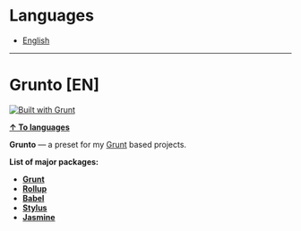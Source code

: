 <h1 id="languages">Languages</h1>

* [English](#grunto-en)

***

<h1 id="grunto-en">Grunto [EN]</h1>

[![Built with Grunt](https://cdn.gruntjs.com/builtwith.svg)](https://gruntjs.com/)

**[↑ To languages](#languages)**

**Grunto** — a preset  for my [Grunt](https://gruntjs.com/) based projects.

**List of major packages:**

* **[Grunt](https://gruntjs.com/)**
* **[Rollup](https://rollupjs.org/)**
* **[Babel](https://babeljs.io/)**
* **[Stylus](https://stylus-lang.com/)**
* **[Jasmine](https://jasmine.github.io/)**